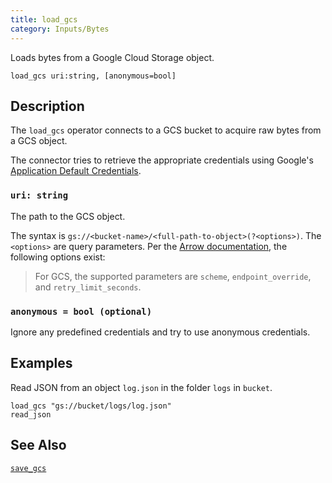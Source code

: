 ```yaml
---
title: load_gcs
category: Inputs/Bytes
---
```


Loads bytes from a Google Cloud Storage object.

```tql
load_gcs uri:string, [anonymous=bool]
```

## Description

The `load_gcs` operator connects to a GCS bucket to acquire raw bytes from a GCS object.

The connector tries to retrieve the appropriate credentials using Google's
[Application Default Credentials](https://google.aip.dev/auth/4110).

### `uri: string`

The path to the GCS object.

The syntax is `gs://<bucket-name>/<full-path-to-object>(?<options>)`. The
`<options>` are query parameters. Per the [Arrow
documentation](https://arrow.apache.org/docs/r/articles/fs.html#connecting-directly-with-a-uri),
the following options exist:

> For GCS, the supported parameters are `scheme`, `endpoint_override`, and
> `retry_limit_seconds`.

### `anonymous = bool (optional)`

Ignore any predefined credentials and try to use anonymous
credentials.

## Examples

Read JSON from an object `log.json` in the folder `logs` in `bucket`.

```tql
load_gcs "gs://bucket/logs/log.json"
read_json
```

## See Also

[`save_gcs`](/reference/operators/save_gcs)

